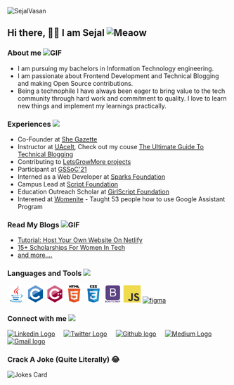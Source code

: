 ![SejalVasan](https://user-images.githubusercontent.com/69964629/117806315-cde32580-b277-11eb-95ca-c494d00431a1.gif)

## Hi there, 👋🏻 I am Sejal <img src="https://i.imgur.com/veZrcC7.gif" alt="Meaow" width="50" />

### About me  <img alt="GIF" src="https://github.com/TheDudeThatCode/TheDudeThatCode/blob/master/Assets/hmm.gif" width="30px">
<ul>
 <li>I am pursuing my bachelors in Information Technology engineering.</li>
<li>I am passionate about Frontend Development and Technical Blogging and making Open Source contributions.</li>
<li>Being a technophile I have always been eager to bring value to the tech community through hard work and commitment to quality. I love to learn new things and implement my  learnings practically.</li>
  </ul>


### Experiences <img src="https://github.com/TheDudeThatCode/TheDudeThatCode/blob/master/Assets/Medal.gif" width="30px">

 - Co-Founder at [She Gazette](https://shegazette.co/) 
 - Instructor at [UAceIt](https://uaceit.com/), Check out my couse [The Ultimate Guide To Technical Blogging](https://uaceit.com/courses/ultimate-guide-to-technical-blogging/)
 - Contributing to [LetsGrowMore projects](https://letsgrowmore.in/projects/)
 - Participant at [GSSoC'21](https://gssoc.girlscript.tech/)
 - Interned as a Web Developer at [Sparks Foundation](https://www.thesparksfoundationsingapore.org/)
 - Campus Lead at [Script Foundation](https://www.scriptindia.org/)
 - Education Outreach Scholar at [GirlScript Foundation](https://www.girlscript.tech/home)
 - Interened at [Womenite](https://womenite.com/) - Taught 53 people how to use Google Assistant Program
 
### Read My Blogs  <img alt="GIF" src="https://github.com/TheDudeThatCode/TheDudeThatCode/blob/master/Assets/wave.gif" width="30px" />
 - [Tutorial: Host Your Own Website On Netlify](https://sejalvasan.medium.com/tutorial-host-your-own-website-on-netlify-598830ca4a60)
 - [15+ Scholarships For Women In Tech](https://sejalvasan.medium.com/15-scholarships-for-women-in-tech-61f0cb242be1)
 - [and more....](https://sejalvasan.medium.com/)

### Languages and Tools    <img src="https://github.com/TheDudeThatCode/TheDudeThatCode/blob/master/Assets/Designer.gif" width="36px">
[<img src="https://raw.githubusercontent.com/devicons/devicon/master/icons/java/java-original.svg" alt="Java" width="40" height="40">](https://www.java.com)
[<img src="https://raw.githubusercontent.com/devicons/devicon/master/icons/c/c-original.svg" alt="c" width="40" height="40"/>](https://www.cprogramming.com/)
[<img src="https://raw.githubusercontent.com/devicons/devicon/master/icons/cplusplus/cplusplus-original.svg" alt="cplusplus" width="40" height="40"/>](https://www.w3schools.com/cpp/)
[<img src="https://raw.githubusercontent.com/devicons/devicon/master/icons/html5/html5-original-wordmark.svg" alt="html5" width="40" height="40"/>](https://www.w3.org/html/)
[<img src="https://raw.githubusercontent.com/devicons/devicon/master/icons/css3/css3-original-wordmark.svg" alt="css3" width="40" height="40"/>](https://www.w3schools.com/css/)
[<img src="https://raw.githubusercontent.com/devicons/devicon/master/icons/bootstrap/bootstrap-plain-wordmark.svg" alt="bootstrap" width="40" height="40"/>](https://getbootstrap.com)
[<img src="https://raw.githubusercontent.com/devicons/devicon/master/icons/javascript/javascript-original.svg" alt="javascript" width="40" height="40"/>](https://developer.mozilla.org/en-US/docs/Web/JavaScript)
[<img src="https://www.vectorlogo.zone/logos/figma/figma-icon.svg" alt="figma" width="40" height="40"/>](https://www.figma.com/)


### Connect with me <img src="https://github.com/TheDudeThatCode/TheDudeThatCode/blob/master/Assets/Handshake.gif" height="32px">


[<img src="https://github.com/TheDudeThatCode/TheDudeThatCode/blob/master/Assets/Linkedin.svg" alt="Linkedin Logo" width="32">](https://www.linkedin.com/in/sejal-vasan-6455121b4/) &nbsp; &nbsp;  [<img src="https://github.com/TheDudeThatCode/TheDudeThatCode/blob/master/Assets/Twitter.svg" alt="Twitter Logo" width="32">](https://twitter.com/SejalVasan) &nbsp; &nbsp;  [<img src="https://cdn.svgporn.com/logos/github-icon.svg" alt="Github logo" width="34">](https://github.com/sejalvasan) &nbsp; &nbsp;   [<img src="https://user-images.githubusercontent.com/69964629/117806794-67aad280-b278-11eb-98e5-1f00b6c77b84.png" alt="Medium Logo" width="30">](https://sejalvasan.medium.com/) &nbsp; &nbsp;    [<img src="https://github.com/TheDudeThatCode/TheDudeThatCode/blob/master/Assets/Gmail.svg" alt="Gmail logo" height="32">](mailto:sejalvasan@gmail.com)

### Crack A Joke (Quite Literally) 😂
<!-- Markdown -->
![Jokes Card](https://readme-jokes.vercel.app/api)
